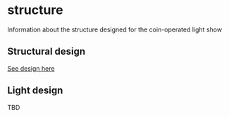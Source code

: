 # structure

Information about the structure designed for the coin-operated light show


## Structural design

[See design here](https://cad.onshape.com/documents/406bc21ba1ca0bb644d67b48/w/f6e10dbec80c1b0dd9ab0fce/e/1cf755fb596a769e20ec8d95?renderMode=0&uiState=65fb3d2474418209e2194a58)

## Light design

TBD